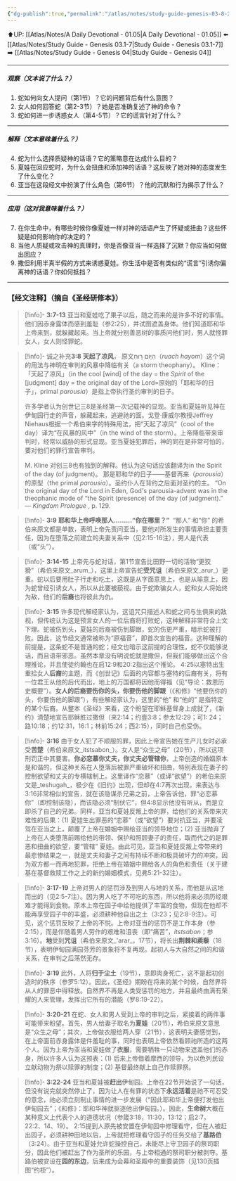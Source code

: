 ```yaml
---
{"dg-publish":true,"permalink":"/atlas/notes/study-guide-genesis-03-8-24/"}
---
```


⬆️UP: [[Atlas/Notes/A Daily Devotional - 01.05\|A Daily Devotional - 01.05]]
⬅️ [[Atlas/Notes/Study Guide - Genesis 03.1-7\|Study Guide - Genesis 03.1-7]]
➡️ [[Atlas/Notes/Study Guide - Genesis 04\|Study Guide - Genesis 04]]

---
##### 观察（文本说了什么？）
1. 蛇如何向女人提问（第1节）？它的问题背后有什么意图？
2. 女人如何回答蛇（第2-3节）？她是否准确复述了神的命令？
3. 蛇如何进一步诱惑女人（第4-5节）？它的谎言针对了什么？

---
##### 解释（文本意味着什么？）
4. 蛇为什么选择质疑神的话语？它的策略意在达成什么目的？
5. 夏娃在回应蛇时，为什么会扭曲和添加神的话语？这反映了她对神的态度发生了什么变化？
6. 亚当在这段经文中扮演了什么角色（第6节）？他的沉默和行为揭示了什么？

---
##### 应用（这对我意味着什么？）
7. 在你生命中，有哪些时候你像夏娃一样对神的话语产生了怀疑或扭曲？这些怀疑是如何影响你的决定的？
8. 当他人质疑或攻击神的真理时，你是否像亚当一样选择了沉默？你应当如何做出回应？
9. 撒但利用半真半假的方式来诱惑夏娃。你生活中是否有类似的“谎言”引诱你偏离神的话语？你如何抵挡？

---
### 【经文注释】（摘自《圣经研修本》）

> [!info]- **3:7-13**
> 亚当和夏娃吃了果子以后，随之而来的是许多不好的事情。他们因赤身露体而感到羞耻（参2:25），并试图遮盖身体。他们知道耶和华上帝来到，就躲藏起来。当上帝就分别善恶树的事质问他们时，男人就怪罪女人，女人则怪罪蛇。

> [!info]- 诚之补充**3:8** **天起了凉风**，
> 原文הַיּ֑וֹם ר֣וּחַ（_ruach hayom_）这个词的用法与神明在审判的风暴中降临有关（a storm theophany）。 Kline：「天起了凉风」（in the cool [wind] of the day = the _Spirit_ of the [judgment] day = the original day of the Lord=原始的「耶和华的日子」，primal _parousia_）是指上帝执行圣约审判的日子。
> 
> 许多学者认为创世记三8是圣经第一次记载神的显现。亚当和夏娃听见神在伊甸园行走的声音，躲藏起来，逃避祂的面。戈登·康威尔教授Jeffrey Niehaus根据一个希伯来字的特殊用法，把“天起了凉风”（cool of the day）译为“在风暴的风中”（in the wind of the storm）。上帝降临带来审判时，经常以威胁的形式显现。亚当夏娃犯罪后，神的同在是非常可怕的，要对他们的罪行宣告审判。
> 
> M. Kline 对创三8也有独到的解释。他认为这句话应该翻译为in the Spirit of the day (of judgment)。 那是耶和华的日子——基督再来（_parousia_）的原型（the primal _parousia_）。圣约仆人在背约之后面对圣约的主。 “On the original day of the Lord in Eden, God's parousia-advent was in the theophanic mode of “the Spirit (presence) of the day (of judgment).” — _Kingdom Prologue_ , p. 129.

> [!info]- **3:9** **耶和华上帝呼唤那人………“你在哪里？”** 
> “那人” 和“你” 的希伯来原文都是单数，表明上帝先责问亚当，要他对所发生的事情承担主要责任，因为在堕落之前建立的夫妻关系中（见2:15-16注），男人是代表（或“头”）。

> [!info]- **3:14-15**
> 上帝先与蛇对话，第1节宣告比田野一切的活物“更狡猾”（希伯来原文_arum_），这里上帝宣告蛇**受咒诅**（希伯来原文_arur_）更重。蛇以后要用肚子行走和吃土，这既是从字面意思上，也是从喻意上，因为蛇曾经引诱女人，所以从此要被藐视。由于蛇欺骗女人，蛇和女人将始终为敌，他们的**后裔**也将彼此为仇。

> [!info]- **3:15**
> 许多现代解经家认为，这诅咒只描述人和蛇之间与生俱来的敌视，但传统认为这是预言女人的一位后裔将打败蛇，这种解释非常符合上文下理。蛇被伤到头，夏娃的后裔被伤到脚跟，蛇的伤更严重，暗示蛇被打败。因此，这节经文通常被称为“原福音”，即首次宣告的福音。这种理解的前提是，这条蛇不是普通的蛇；经文也暗示这前提的合理性，蛇不仅能够说话，而且语带邪恶。虽然本章没有明说蛇就是撒但，但我们能够做出这个合理推论，并且使徒约翰也在启12:9和20:2指出这个推论。 4:25以塞特出生重拾女人**后裔**的主题，而《创世记》后面的内容都与塞特的后裔有关，将有一位君王从他的后代而出，地上的万国都将因他而得福（见“导论：救恩历史概要”）。**女人的后裔要伤你的头，你要伤他的脚跟**（《和修》“他要伤你的头，你要伤他的脚跟”），有些解经家认为，这里的“他” 和“他的” 是指特定的某个后裔。从整本《圣经》来看，这个盼望在耶稣基督身上成就了，《新约》清楚地宣告耶稣胜过撒但（来2:14；约壹3:8；参太12:29；可1: 24；路10:18；约12:31，16:1；林前15:24；西2:15），同时自己也受伤。

> [!info]- **3:16**
> 由于女人犯了不顺服的罪，因此上帝宣告她在生产儿女时必承受**苦楚**（希伯来原文_itstsabon_）。女人是“众生之母”（20节），所以这项刑罚正中其要害。**你必恋慕你丈夫，你丈夫必管辖你**，上帝创造的婚姻原本是和谐的，但这种关系在人堕落后被罪严重破坏和扭曲，特别表现在妻子的控制欲望和丈夫的专横辖制上。这里译作“恋慕”（或译“欲望”）的希伯来原文是_teshugah_，极少在《旧约》出现，但却在4:7再次出现，来表达与3:16非常相似的宣告，就在该隐谋杀兄弟之前，上帝告诉他，罪“必恋慕你”（即控制该隐），而该隐必须“制伏它”，但4:8显示他没有听从，而是立即杀了自己的兄弟。同样，亚当和夏娃反叛上帝的罪，给他们的关系带来灾难性的后果：(1) 夏娃生出罪恶的“恋慕”（或“欲望”）要对抗亚当，并要凌驾在亚当之上，颠覆了上帝在婚姻中赐给亚当的领导地位；(2) 亚当抛弃了上帝在人类堕落前赐给他的带领、保护和照顾妻子的责任，取而代之的是罪恶和扭曲的欲望，要“管辖” 夏娃。由此可见，亚当和夏娃反叛上帝带来的最悲惨结果之一，就是丈夫和妻子之间有持续不断和极具破坏力的冲突，因为双方都一而再地犯罪，拒绝上帝在婚姻中赐给各人的角色和责任（关于建基在基督救赎工作之上的新约婚姻模式，见弗5:21-32注）。

> [!info]- **3:17-19**
> 上帝对男人的惩罚涉及到男人与地的关系，而他是从这地而出的（见2:5-7注）。因为男人吃了不可吃的东西，所以他将来必须历经艰难才能得到食物。原本上帝在园子中给他提供了丰富的食物，但现在他却不能再享受园子中的丰盛，必须耕种他自出之土（3:23；见2:8-9注）。可见，这个惩罚反映了上帝的不悦。上帝对亚当的惩罚不是工作本身（参2:15），而是伴随着男人劳作的艰难和沮丧（即“痛苦”，_itstsabon_；参3:16）。**地**受到**咒诅**（希伯来原文_'arar_，17节），将长出**荆棘和蒺藜**（18节），表明伊甸园满园芬芳的景象将不复再现。起初人与大自然之间的和谐关系，在审判之后荡然无存。

> [!info]-  **3:19**
> 此外，人将**归于尘土**（19节），意即肉身死亡，这不是起初创造时的秩序（参罗5:12）。因此，《圣经》期盼在将来的某个时候，自然界将从人的罪恶中得释放。自然界不再是人类受惩罚的地方，并且最终由满有荣耀的人来管理，发挥出它所有的潜能（罗8:19-22）。

> [!info]- **3:20-21**
> 在蛇、女人和男人受到上帝的审判之后，紧接着的两件事可能带来盼望。首先，男人给妻子取名为**夏娃**（20节），希伯来原文意思是“众生之母”；其次，上帝做衣服给两人穿（21节），这表明夫妻感觉到，在上帝面前赤身露体是件羞耻的事，同时也表明上帝依然看顾祂所造的这两个人。因为上帝为亚当和夏娃做了**衣服**，需要牺牲一只动物来遮盖他们的赤身，所以许多人认为这预表：(1) 后来上帝借着摩西的领导，为以色列民设立献动物为祭以赎罪的制度；(2) 基督最终献上自己作赎罪祭。

> [!info]- **3:22-24**
> 亚当和夏娃被**赶出**伊甸园。上帝在22节开始说了一句话，但没有说完就突然停止了，因为让人在有罪的状态下**永远活着**是祂不可忍受的意念，祂必须立刻制止事情的进一步发展（“因此耶和华上帝便打发他出伊甸园去”；《和修》：耶和华神就驱逐他出伊甸园。）。因此，**生命树**大概在某种意义上代表个人的道德状况（参箴3:18，11:30，13:12；启2:7，22:2、14、19）。 2:15提到人原先被安置在伊甸园中修理看守，但在人被赶出园子，必须耕种田地以后，上帝就把修理看守园子的任务交给了**基路伯**（3:24）。由于亚当和夏娃允许蛇操控自己，未能尽上守卫园子的祭司职分，因此他们被赶出了作为圣所的乐园，与上帝相通的祭司职分被剥夺。基路伯被安设在**园的东边**，后来成为会幕和圣殿中的重要装饰（见130页插图“约柜”）。
